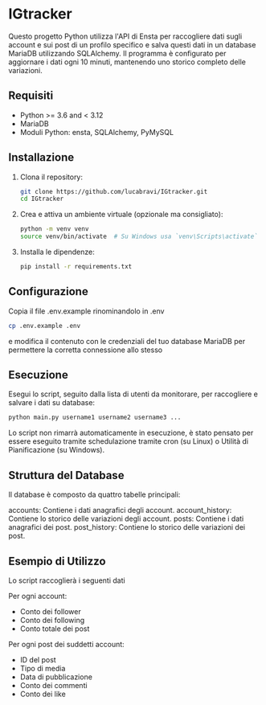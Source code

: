 # IGtracker

Questo progetto Python utilizza l'API di Ensta per raccogliere dati sugli account e sui post di un profilo specifico e salva questi dati in un database MariaDB utilizzando SQLAlchemy. Il programma è configurato per aggiornare i dati ogni 10 minuti, mantenendo uno storico completo delle variazioni.

## Requisiti

- Python >= 3.6 and < 3.12
- MariaDB
- Moduli Python: ensta, SQLAlchemy, PyMySQL


## Installazione

1. Clona il repository:

    ```sh
    git clone https://github.com/lucabravi/IGtracker.git
    cd IGtracker
    ```

2. Crea e attiva un ambiente virtuale (opzionale ma consigliato):

    ```sh
    python -m venv venv
    source venv/bin/activate  # Su Windows usa `venv\Scripts\activate`
    ```

3. Installa le dipendenze:

    ```sh
    pip install -r requirements.txt
    ```


## Configurazione

Copia il file .env.example rinominandolo in .env

```sh
cp .env.example .env
```

e modifica il contenuto con le credenziali del tuo database MariaDB per permettere la corretta connessione allo stesso


## Esecuzione

Esegui lo script, seguito dalla lista di utenti da monitorare, per raccogliere e salvare i dati su database:

```sh
python main.py username1 username2 username3 ...
```

Lo script non rimarrà automaticamente in esecuzione, è stato pensato per essere eseguito tramite schedulazione tramite cron (su Linux) o Utilità di Pianificazione (su Windows).


## Struttura del Database

Il database è composto da quattro tabelle principali:

accounts: Contiene i dati anagrafici degli account.
account_history: Contiene lo storico delle variazioni degli account.
posts: Contiene i dati anagrafici dei post.
post_history: Contiene lo storico delle variazioni dei post.


## Esempio di Utilizzo

Lo script raccoglierà i seguenti dati

Per ogni account:

- Conto dei follower
- Conto dei following
- Conto totale dei post

Per ogni post dei suddetti account:

- ID del post
- Tipo di media
- Data di pubblicazione
- Conto dei commenti
- Conto dei like




